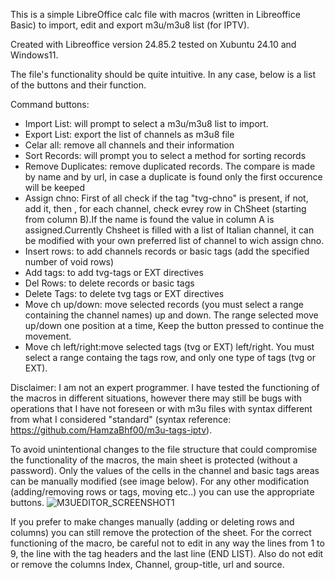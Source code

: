 This is a simple LibreOffice calc file with macros (written in Libreoffice Basic) to import, edit and export m3u/m3u8 list (for IPTV).

Created with Libreoffice version 24.85.2 tested on Xubuntu 24.10 and Windows11.

The file's functionality should be quite intuitive. In any case, below is a list of the buttons and their function.

Command buttons:

* Import List: will prompt to select a m3u/m3u8 list to import.
* Export List: export the list of channels as m3u8 file
* Celar all: remove all channels and their information
* Sort Records: will prompt you to select a method for sorting records
* Remove Duplicates: remove duplicated records. The compare is made by name and by url, in case a duplicate is found only the first occurence will be keeped
* Assign chno: First of all check if the tag "tvg-chno" is present, if not, add it, then , for each channel, check evrey row in ChSheet (starting from column B).If the name is found the value in column A is assigned.Currently Chsheet is filled with a list of Italian channel, it can be modified with your own preferred list of channel to wich assign chno.
* Insert rows: to add channels records or basic tags (add the specified number of void rows)
* Add tags: to add tvg-tags or EXT directives
* Del Rows: to delete records or basic tags
* Delete Tags: to delete tvg tags or EXT directives
* Move ch up/down: move selected records (you must select a range containing the channel names) up and down. The range selected move up/down one position at a time, Keep the button pressed to continue the movement.
* Move ch left/right:move selected tags (tvg or EXT) left/right. You must select a range containg the tags row, and only one type of tags (tvg or EXT).

Disclaimer:
I am not an expert programmer. I have tested the functioning of the macros in different situations, however there may still be bugs with operations that I have not foreseen or with m3u files with syntax different from what I considered "standard" (syntax reference: https://github.com/HamzaBhf00/m3u-tags-iptv).

To avoid unintentional changes to the file structure that could compromise the functionality of the macros, the main sheet is protected (without a password). Only the values ​​of the cells in the channel and basic tags areas can be manually modified (see image below). For any other modification (adding/removing rows or tags, moving etc..) you can use the appropriate buttons.
![M3UEDITOR_SCREENSHOT1](https://github.com/user-attachments/assets/197bd0b1-5a78-45a0-aa9d-57455d879cce)

If you prefer to make changes manually (adding or deleting rows and columns) you can still remove the protection of the sheet. For the correct functioning of the macro, be careful not to edit in any way the lines from 1 to 9, the line with the tag headers and the last line (END LIST).
Also do not edit or remove the columns Index, Channel, group-title, url and source.

